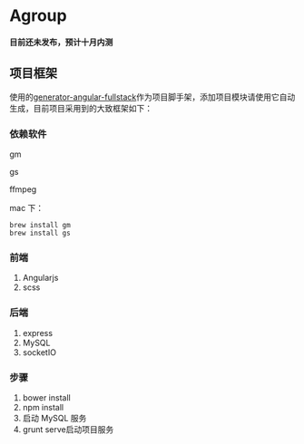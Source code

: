 # Agroup

**目前还未发布，预计十月内测**

## 项目框架

使用的[generator-angular-fullstack](https://github.com/DaftMonk/generator-angular-fullstack)作为项目脚手架，添加项目模块请使用它自动生成，目前项目采用到的大致框架如下：

### 依赖软件

gm

gs

ffmpeg

mac 下：

```
brew install gm
brew install gs
```

### 前端

1. Angularjs
2. scss 

### 后端

1. express
2. MySQL
2. socketIO

### 步骤

1. bower install
2. npm install
3. 启动 MySQL 服务
4. grunt serve启动项目服务
